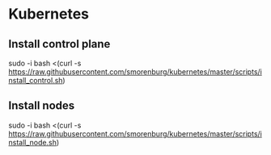 # Kubernetes

## Install control plane
sudo -i
bash <(curl -s https://raw.githubusercontent.com/smorenburg/kubernetes/master/scripts/install_control.sh)

## Install nodes
sudo -i
bash <(curl -s https://raw.githubusercontent.com/smorenburg/kubernetes/master/scripts/install_node.sh)
